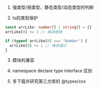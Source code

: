 1. 强类型/弱类型，静态类型/动态类型的判断

2. ts的类型保护
``` ts
const arrLike: number[] | string[] = []
arrLike[0] += 1 // 编译报错

if (typeof arrLike[0] === 'Number') {
  arrLike[0] += 1 // 编译通过
}
```

3. 模块的兼容

4. namespace declare type interface 区别

5. 多下载并研究第三方库的 @types/xxx